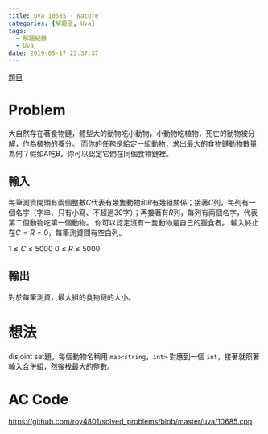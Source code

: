```yaml
---
title: Uva 10685 - Nature
categories: [解題區, Uva]
tags:
  - 解題紀錄
  - Uva
date: 2019-05-17 23:37:37
---
```


[題目](https://uva.onlinejudge.org/index.php?option=onlinejudge&page=show_problem&problem=1626)

# Problem

大自然存在著食物鏈，體型大的動物吃小動物，小動物吃植物，死亡的動物被分解，作為植物的養分。
而你的任務是給定一組動物，求出最大的食物鏈動物數量為何？假如A吃B，你可以認定它們在同個食物鏈裡。

## 輸入

每筆測資開頭有兩個整數$C$代表有幾隻動物和$R$有幾組關係；接著$C$列，每列有一個名字（字串、只有小寫、不超過30字）；再接著有$R$列，每列有兩個名字，代表第二個動物吃第一個動物。
你可以認定沒有一隻動物是自己的獵食者。
輸入終止在$C = R = 0$，每筆測資間有空白列。

$1 \le C \le 5000$
$0 \le R \le 5000$


## 輸出

對於每筆測資，最大組的食物鏈的大小。

# 想法

disjoint set題，每個動物名稱用 `map<string, int>` 對應到一個 `int`，接著就照著輸入合併組，然後找最大的整數。

# AC Code

https://github.com/roy4801/solved_problems/blob/master/uva/10685.cpp